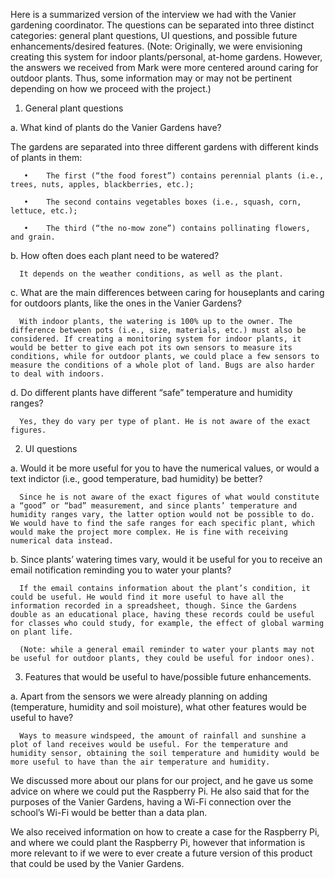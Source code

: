Here is a summarized version of the interview we had with the Vanier gardening coordinator. The questions can be separated into three distinct categories: general plant questions, UI questions, and possible future enhancements/desired features. (Note: Originally, we were envisioning creating this system for indoor plants/personal, at-home gardens. However, the answers we received from Mark were more centered around caring for outdoor plants. Thus, some information may or may not be pertinent depending on how we proceed with the project.)
1.	General plant questions

a.	What kind of plants do the Vanier Gardens have?

   The gardens are separated into three different gardens with different kinds of plants in them:
   
       •	The first (“the food forest”) contains perennial plants (i.e., trees, nuts, apples, blackberries, etc.);
      
       •	The second contains vegetables boxes (i.e., squash, corn, lettuce, etc.);
      
       •	The third (“the no-mow zone”) contains pollinating flowers, and grain.
      

b.	How often does each plant need to be watered?

      It depends on the weather conditions, as well as the plant.


c.	What are the main differences between caring for houseplants and caring for outdoors plants, like the ones in the Vanier Gardens?

      With indoor plants, the watering is 100% up to the owner. The difference between pots (i.e., size, materials, etc.) must also be considered. If creating a monitoring system for indoor plants, it would be better to give each pot its own sensors to measure its conditions, while for outdoor plants, we could place a few sensors to measure the conditions of a whole plot of land. Bugs are also harder to deal with indoors.


d.	 Do different plants have different “safe” temperature and humidity ranges?

      Yes, they do vary per type of plant. He is not aware of the exact figures.


2.	UI questions

a.	Would it be more useful for you to have the numerical values, or would a text indictor (i.e., good temperature, bad humidity) be better?

      Since he is not aware of the exact figures of what would constitute a “good” or “bad” measurement, and since plants’ temperature and humidity ranges vary, the latter option would not be possible to do. We would have to find the safe ranges for each specific plant, which would make the project more complex. He is fine with receiving numerical data instead.


b.	Since plants’ watering times vary, would it be useful for you to receive an email notification reminding you to water your plants?

      If the email contains information about the plant’s condition, it could be useful. He would find it more useful to have all the information recorded in a spreadsheet, though. Since the Gardens double as an educational place, having these records could be useful for classes who could study, for example, the effect of global warming on plant life. 

      (Note: while a general email reminder to water your plants may not be useful for outdoor plants, they could be useful for indoor ones).


3.	Features that would be useful to have/possible future enhancements.

a.	Apart from the sensors we were already planning on adding (temperature, humidity and soil moisture), what other features would be useful to have?

      Ways to measure windspeed, the amount of rainfall and sunshine a plot of land receives would be useful. For the temperature and humidity sensor, obtaining the soil temperature and humidity would be more useful to have than the air temperature and humidity.
We discussed more about our plans for our project, and he gave us some advice on where we could put the Raspberry Pi. He also said that for the purposes of the Vanier Gardens, having a Wi-Fi connection over the school’s Wi-Fi would be better than a data plan.

We also received information on how to create a case for the Raspberry Pi, and where we could plant the Raspberry Pi, however that information is more relevant to if we were to ever create a future version of this product that could be used by the Vanier Gardens.
   
